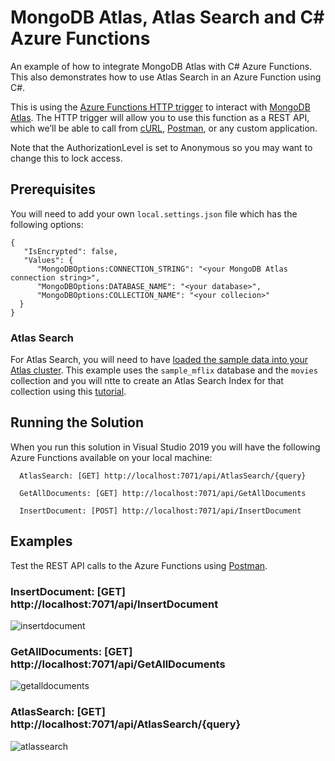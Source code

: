# MongoDB Atlas, Atlas Search and C# Azure Functions

An example of how to integrate MongoDB Atlas with C# Azure Functions. This also demonstrates how to use Atlas Search in an Azure Function using C#.

This is using the [Azure Functions HTTP trigger](https://docs.microsoft.com/en-us/azure/azure-functions/functions-bindings-http-webhook-trigger?tabs=csharp) to interact with [MongoDB Atlas](https://www.mongodb.com/cloud/atlas). The HTTP trigger will allow you to use this function as a REST API, which we’ll be able to call from [cURL](https://en.wikipedia.org/wiki/CURL), [Postman](https://www.postman.com/), or any custom application.

Note that the AuthorizationLevel is set to Anonymous so you may want to change this to lock access.

## Prerequisites
You will need to add your own `local.settings.json` file which has the following options:

```
{
   "IsEncrypted": false,
   "Values": {
      "MongoDBOptions:CONNECTION_STRING": "<your MongoDB Atlas connection string>",
      "MongoDBOptions:DATABASE_NAME": "<your database>",
      "MongoDBOptions:COLLECTION_NAME": "<your collecion>"
  }
}
```

### Atlas Search
For Atlas Search, you will need to have [loaded the sample data into your Atlas cluster](https://docs.atlas.mongodb.com/sample-data/). This example uses the `sample_mflix` database and the `movies` collection and you will ntte to create an Atlas Search Index for that collection using this [tutorial](https://docs.atlas.mongodb.com/reference/atlas-search/tutorial/create-index-ui/).

## Running the Solution

When you run this solution in Visual Studio 2019 you will have the following Azure Functions available on your local machine:


      AtlasSearch: [GET] http://localhost:7071/api/AtlasSearch/{query}

      GetAllDocuments: [GET] http://localhost:7071/api/GetAllDocuments

      InsertDocument: [POST] http://localhost:7071/api/InsertDocument

## Examples

Test the REST API calls to the Azure Functions using [Postman](https://www.postman.com/).
### InsertDocument: [GET] http://localhost:7071/api/InsertDocument
![insertdocument](images/postman_insertdocument.jpg)

### GetAllDocuments: [GET] http://localhost:7071/api/GetAllDocuments
![getalldocuments](images/postman_getalldocuments.jpg)

### AtlasSearch: [GET] http://localhost:7071/api/AtlasSearch/{query}
![atlassearch](images/postman_atlassearch.jpg)

